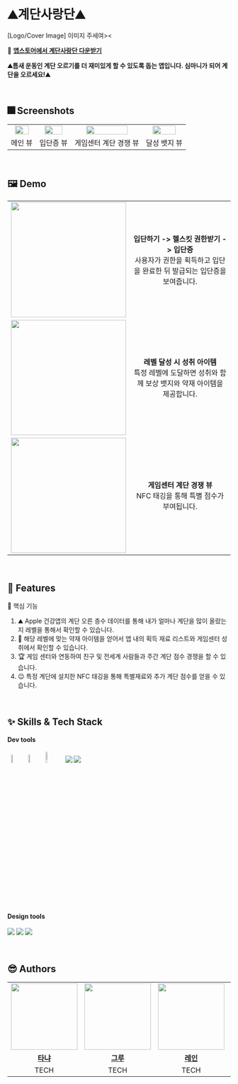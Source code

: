 
# ⛰️계단사랑단⛰️


[Logo/Cover Image]
이미지 주세여><

🔗 **[앱스토어에서 계단사랑단 다운받기](https://apps.apple.com/kr/app/%EA%B3%84%EB%8B%A8%EC%82%AC%EB%9E%91%EB%8B%A8/id6737301392)**
  
 **⛰️틈새 운동인 계단 오르기를 더 재미있게 할 수 있도록 돕는 앱입니다. 심마니가 되어 계단을 오르세요!⛰️**

<br />


## :fireworks: Screenshots

<table>
<tr>
    <td align="center"><img src="https://github.com/user-attachments/assets/7cd9ac9f-40a9-4f0f-a053-15c286178b19" width="80%" /></a></td>
    <td align="center"><img src="https://github.com/user-attachments/assets/53ccfb59-fe0b-4426-9a65-150af2bced25" width="80%" /></a></td>
    <td align="center"><img src="https://github.com/user-attachments/assets/eb70d3f7-3277-431b-81a0-f986bed24c16" width="80%" /></a></td>   
    <td align="center"><img src="https://github.com/user-attachments/assets/76e5e1cc-b858-4b5a-8a75-89ab34279656" width="80%" /></a></td>   
  </tr>
  <tr>
    <td align="center">메인 뷰</td>
    <td align="center">입단증 뷰</td>
    <td align="center">게임센터 계단 경쟁 뷰</td>
    <td align="center">달성 뱃지 뷰</td>
  </tr>
</table>
  
<br />

## :framed_picture: Demo

<table>
  <tr>
    <td><img src="https://github.com/user-attachments/assets/b91a3b6e-33aa-431d-bf99-565f39bf2d19" width="260px"></td>
    <td align="center"><b>입단하기 -> 헬스킷 권한받기 -> 입단증</b><br> 사용자가 권한을 획득하고 입단을 완료한 뒤 발급되는 입단증을 보여줍니다.</td>
  </tr>
  <tr>
    <td ><img src="https://github.com/user-attachments/assets/5cd8539a-16ef-4828-b14e-9d439c701bab" width="260px"></td>
    <td align="center"><b>레벨 달성 시 성취 아이템</b><br> 특정 레벨에 도달하면 성취와 함께 보상 뱃지와 약재 아이템을 제공합니다.</td>
  </tr>
  <tr>
    <td><img src="https://github.com/user-attachments/assets/5cd8539a-16ef-4828-b14e-9d439c701bab" width="260px"></td>
    <td align="center"><b>게임센터 계단 경쟁 뷰</b><br> NFC 태깅을 통해 특별 점수가 부여됩니다.</td>
  </tr>
</table>


  
<br />

## :pushpin: Features

<summary>📌 핵심 기능 </summary>

1. ⛰️ Apple 건강앱의 계단 오른 층수 데이터를 통해 내가 얼마나 계단을 많이 올랐는 지 레벨을 통해서 확인할 수 있습니다.
2. 🪪 해당 레벨에 맞는 약재 아이템을 얻어서 앱 내의 획득 재료 리스트와 게임센터 성취에서 확인할 수 있습니다.
3. 🏆 게임 센터와 연동하여 친구 및 전세계 사람들과 주간 계단 점수 경쟁을 할 수 있습니다.
4. 😉 특정 계단에 설치한 NFC 태깅을 통해 특별재료와 추가 계단 점수를 얻을 수 있습니다.

<br />


## :sparkles: Skills & Tech Stack

  
#### Dev tools


<p> 
<img src="https://github.com/user-attachments/assets/074a9a41-89f7-442c-8b52-040677c2fadc" width= 7%/>

<img src="https://github.com/user-attachments/assets/04db964e-cb4f-4df3-aeb2-afc4abda9500" width=7%/>

<img src="https://img.shields.io/badge/Swift-FA7343?style=flat&logo=Swift&logoColor=white" width=8%/>

<img src="https://img.shields.io/badge/git-%23F05033.svg?style=for-the-badge&logo=git&logoColor=white">

<img src="https://img.shields.io/badge/github-%23121011.svg?style=for-the-badge&logo=github&logoColor=white">

</p>

<br />

#### Design tools

<p>
<img src="https://img.shields.io/badge/Figma-F24E1E?style=for-the-badge&logo=Figma&logoColor=white"/>
<img src="https://img.shields.io/badge/Adobe Illustrator-FF9A00?style=for-the-badge&logo=Adobe Illustrator&logoColor=white"/>
<img src="https://img.shields.io/badge/Adobe Photoshop-31A8FF?style=for-the-badge&logo=Adobe Photoshop&logoColor=white"/>
</p>

  
<br />

## 😎 Authors

 <table>
  <tr>
    <td align="center"><a href="https://github.com/seoyounghan"><img src="https://github.com/user-attachments/assets/c480b094-96bf-4d79-bd68-b8c282e754a1" width="150px" /></a></td>
    <td align="center"><a href="https://github.com/grootwo"><img src="https://github.com/user-attachments/assets/22d8c460-e5f8-49b2-904d-f14eebad196e" width="150px" /></a></td>
    <td align="center"><a href="https://github.com/heexohee"><img src="https://github.com/user-attachments/assets/da038640-a913-41f4-ba1e-00465d533f45" width="150px" /></a></td>
     <td align="center"><a href="https://github.com/"><img src="https://github.com/user-attachments/assets/6ec323b0-ab5e-4e16-af6f-2cabbf1bc61e" width="150px"/></a></td>
  </tr>
   <tr>
    <td align="center"><b><a href="https://github.com/seoyounghan">타냐</a></b></td>
    <td align="center"><b><a href="https://github.com/grootwo">그루</a></b></td>
    <td align="center"><b><a href="https://github.com/heexohee">레인</a></b></td>
    <td align="center"><b><a href="https://www.linkedin.com/in/sujinpdesign">샘</a></b></td>
  </tr>
     <tr>
    <td align="center">TECH </td>
    <td align="center">TECH </td>
    <td align="center">TECH </td>
    <td align="center">DESIGN </td>
  </tr>
</table>



